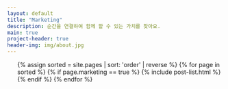 ```yaml
---
layout: default
title: "Marketing"
description: 순간을 연결하여 함께 할 수 있는 가치를 찾아요.
main: true
project-header: true
header-img: img/about.jpg
---
```


<ul class="catalogue">
{% assign sorted = site.pages | sort: 'order' | reverse %}
{% for page in sorted %}
{% if page.marketing == true %}
{% include post-list.html %}
{% endif %}
{% endfor %}
</ul>
